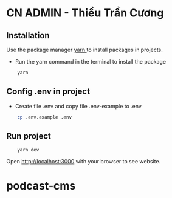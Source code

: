 # CN ADMIN - Thiều Trần Cương

## Installation

Use the package manager [yarn ](https://yarnpkg.com/) to install packages in projects.

- Run the yarn command in the terminal to install the package

```bash
    yarn
```

## Config .env in project

- Create file .env and copy file .env-example to .env

```bash
    cp .env.example .env
```

## Run project

```bash
    yarn dev
```

Open [http://localhost:3000](http://localhost:3000) with your browser to see website.
# podcast-cms
